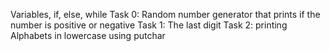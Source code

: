 Variables, if, else, while
Task 0: Random number generator that prints if the number is positive or negative
Task 1: The last digit
Task 2: printing Alphabets in lowercase using putchar
